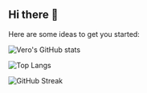 ## Hi there 👋

Here are some ideas to get you started:

![Vero's GitHub stats](https://github-readme-stats.vercel.app/api?username=verozaskia&show_icons=true&theme=radical)

![Top Langs](https://github-readme-stats.vercel.app/api/top-langs/?username=verozaskia&layout=pie)

![GitHub Streak](https://github-readme-streak-stats.herokuapp.com/?user=your-github-verozaskia&theme=radical)



